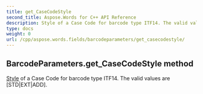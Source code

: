 ```yaml
---
title: get_CaseCodeStyle
second_title: Aspose.Words for C++ API Reference
description: Style of a Case Code for barcode type ITF14. The valid values are [STD|EXT|ADD]. 
type: docs
weight: 0
url: /cpp/aspose.words.fields/barcodeparameters/get_casecodestyle/
---
```

## BarcodeParameters.get_CaseCodeStyle method


[Style](../../aspose.words/style/) of a Case Code for barcode type ITF14. The valid values are [STD|EXT|ADD].

